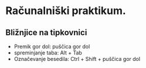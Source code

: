 # Računalniški praktikum.
## Bližnjice na tipkovnici
* Premik gor dol: puščica gor dol
* spreminjanje taba: Alt + Tab
* Označevanje besedila: Ctrl + Shift + puščica gor dol

